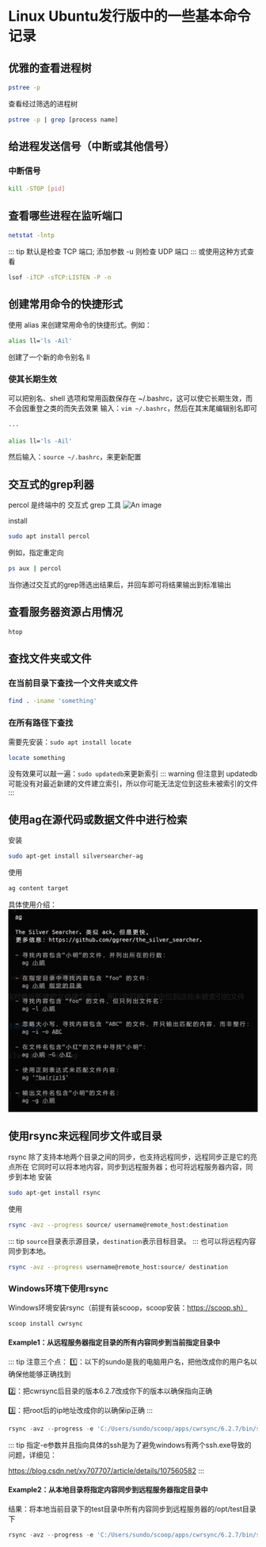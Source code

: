 # Linux Ubuntu发行版中的一些基本命令记录

## 优雅的查看进程树
```bash
pstree -p
```
查看经过筛选的进程树
```bash
pstree -p | grep [process name]
```

## 给进程发送信号（中断或其他信号）
### 中断信号
```bash
kill -STOP [pid]
```

## 查看哪些进程在监听端口
```bash
netstat -lntp
```
::: tip
默认是检查 TCP 端口; 添加参数 -u 则检查 UDP 端口
:::
或使用这种方式查看
```bash
lsof -iTCP -sTCP:LISTEN -P -n
```

## 创建常用命令的快捷形式
使用 alias 来创建常用命令的快捷形式。例如： 
```bash
alias ll='ls -Ail'
```
创建了一个新的命令别名 ll

### 使其长期生效
可以把别名、shell 选项和常用函数保存在 ~/.bashrc，这可以使它长期生效，而不会因重登之类的而失去效果
输入：`vim ~/.bashrc`，然后在其末尾编辑别名即可
```bash
...

alias ll='ls -Ail'
```
然后输入：`source ~/.bashrc`，来更新配置

## 交互式的grep利器
percol 是终端中的 交互式 grep 工具
![An image](https://camo.githubusercontent.com/54e241bdce3f31ac70c7fde27137c2d2a67820fe3db70c799d142336e8b4528d/687474703a2f2f6d6f6f7a2e6769746875622e696f2f706572636f6c2f706572636f6c5f6f766572766965772e676966)

install
```bash
sudo apt install percol
```
例如，指定重定向
```bash
ps aux | percol
```
当你通过交互式的grep筛选出结果后，并回车即可将结果输出到标准输出

## 查看服务器资源占用情况
```bash
htop
```

## 查找文件夹或文件
### 在当前目录下查找一个文件夹或文件
```bash
find . -iname 'something'
```
### 在所有路径下查找
需要先安装：`sudo apt install locate`
```bash
locate something
```
没有效果可以敲一遍：`sudo updatedb`来更新索引
::: warning
但注意到 updatedb 可能没有对最近新建的文件建立索引，所以你可能无法定位到这些未被索引的文件
:::

## 使用ag在源代码或数据文件中进行检索
安装
```bash
sudo apt-get install silversearcher-ag
```
使用
```bash
ag content target
```
具体使用介绍：
![An image](../../imgs/ubuntu-command01.png)

## 使用rsync来远程同步文件或目录
rsync 除了支持本地两个目录之间的同步，也支持远程同步，远程同步正是它的亮点所在
它同时可以将本地内容，同步到远程服务器；也可将远程服务器内容，同步到本地
安装
```bash
sudo apt-get install rsync
```
使用
```bash
rsync -avz --progress source/ username@remote_host:destination
```
::: tip
`source`目录表示源目录，`destination`表示目标目录。
:::
也可以将远程内容同步到本地。
```bash
rsync -avz --progress username@remote_host:source/ destination
```

### Windows环境下使用rsync
Windows环境安装rsync（前提有装scoop，scoop安装：https://scoop.sh）
```powershell
scoop install cwrsync
```
#### Example1：从远程服务器指定目录的所有内容同步到当前指定目录中
::: tip
注意三个点：
1️⃣：以下的sundo是我的电脑用户名，把他改成你的用户名以确保他能够正确找到

2️⃣：把cwrsync后目录的版本6.2.7改成你下的版本以确保指向正确

3️⃣：把root后的ip地址改成你的以确保ip正确
:::
```powershell
rsync -avz --progress -e 'C:/Users/sundo/scoop/apps/cwrsync/6.2.7/bin/ssh -p 22' root@xxx.xxx.xxx.xxx:/opt/web/website ./website
```
::: tip
指定-e参数并且指向具体的ssh是为了避免windows有两个ssh.exe导致的问题，详细见：

https://blog.csdn.net/xy707707/article/details/107560582
:::

#### Example2：从本地目录将指定内容同步到远程服务器指定目录中
结果：将本地当前目录下的test目录中所有内容同步到远程服务器的/opt/test目录下
```powershell
rsync -avz --progress -e 'C:/Users/sundo/scoop/apps/cwrsync/6.2.7/bin/ssh -p 22' ./test/ root@XXX.XXX.XXX.XXX:/opt/test
```
